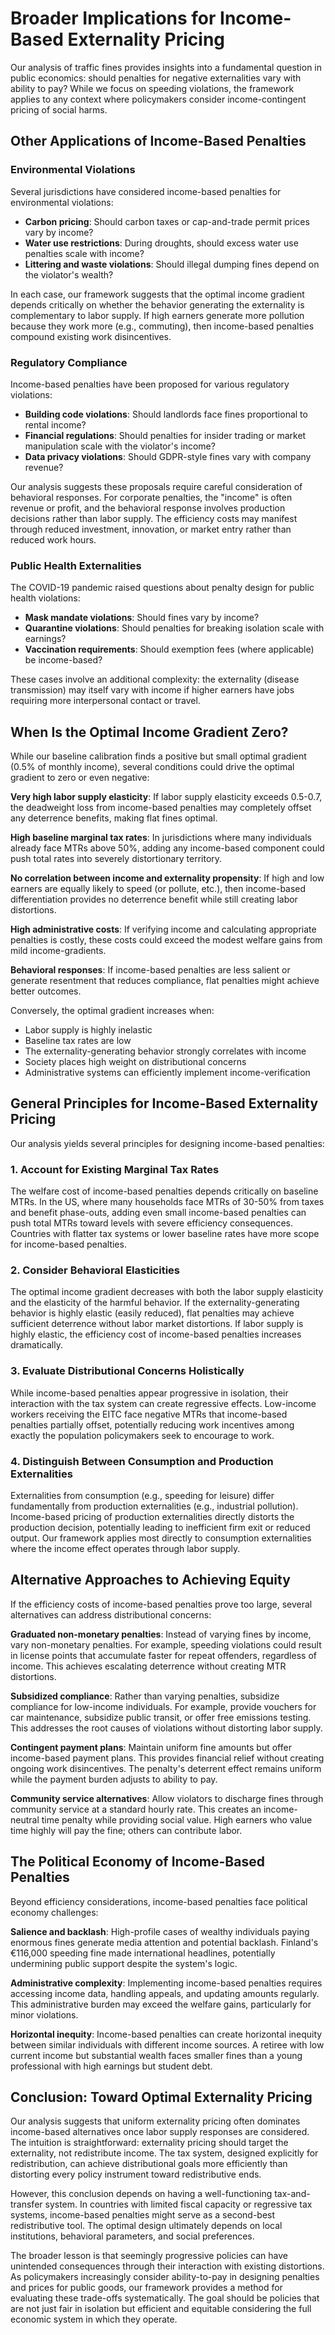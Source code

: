 # Broader Implications for Income-Based Externality Pricing

Our analysis of traffic fines provides insights into a fundamental question in public economics: should penalties for negative externalities vary with ability to pay? While we focus on speeding violations, the framework applies to any context where policymakers consider income-contingent pricing of social harms.

## Other Applications of Income-Based Penalties

### Environmental Violations
Several jurisdictions have considered income-based penalties for environmental violations:
- **Carbon pricing**: Should carbon taxes or cap-and-trade permit prices vary by income?
- **Water use restrictions**: During droughts, should excess water use penalties scale with income?
- **Littering and waste violations**: Should illegal dumping fines depend on the violator's wealth?

In each case, our framework suggests that the optimal income gradient depends critically on whether the behavior generating the externality is complementary to labor supply. If high earners generate more pollution because they work more (e.g., commuting), then income-based penalties compound existing work disincentives.

### Regulatory Compliance
Income-based penalties have been proposed for various regulatory violations:
- **Building code violations**: Should landlords face fines proportional to rental income?
- **Financial regulations**: Should penalties for insider trading or market manipulation scale with the violator's income?
- **Data privacy violations**: Should GDPR-style fines vary with company revenue?

Our analysis suggests these proposals require careful consideration of behavioral responses. For corporate penalties, the "income" is often revenue or profit, and the behavioral response involves production decisions rather than labor supply. The efficiency costs may manifest through reduced investment, innovation, or market entry rather than reduced work hours.

### Public Health Externalities
The COVID-19 pandemic raised questions about penalty design for public health violations:
- **Mask mandate violations**: Should fines vary by income?
- **Quarantine violations**: Should penalties for breaking isolation scale with earnings?
- **Vaccination requirements**: Should exemption fees (where applicable) be income-based?

These cases involve an additional complexity: the externality (disease transmission) may itself vary with income if higher earners have jobs requiring more interpersonal contact or travel.

## When Is the Optimal Income Gradient Zero?

While our baseline calibration finds a positive but small optimal gradient (0.5% of monthly income), several conditions could drive the optimal gradient to zero or even negative:

**Very high labor supply elasticity**: If labor supply elasticity exceeds 0.5-0.7, the deadweight loss from income-based penalties may completely offset any deterrence benefits, making flat fines optimal.

**High baseline marginal tax rates**: In jurisdictions where many individuals already face MTRs above 50%, adding any income-based component could push total rates into severely distortionary territory.

**No correlation between income and externality propensity**: If high and low earners are equally likely to speed (or pollute, etc.), then income-based differentiation provides no deterrence benefit while still creating labor distortions.

**High administrative costs**: If verifying income and calculating appropriate penalties is costly, these costs could exceed the modest welfare gains from mild income-gradients.

**Behavioral responses**: If income-based penalties are less salient or generate resentment that reduces compliance, flat penalties might achieve better outcomes.

Conversely, the optimal gradient increases when:
- Labor supply is highly inelastic
- Baseline tax rates are low
- The externality-generating behavior strongly correlates with income
- Society places high weight on distributional concerns
- Administrative systems can efficiently implement income-verification

## General Principles for Income-Based Externality Pricing

Our analysis yields several principles for designing income-based penalties:

### 1. Account for Existing Marginal Tax Rates
The welfare cost of income-based penalties depends critically on baseline MTRs. In the US, where many households face MTRs of 30-50% from taxes and benefit phase-outs, adding even small income-based penalties can push total MTRs toward levels with severe efficiency consequences. Countries with flatter tax systems or lower baseline rates have more scope for income-based penalties.

### 2. Consider Behavioral Elasticities
The optimal income gradient decreases with both the labor supply elasticity and the elasticity of the harmful behavior. If the externality-generating behavior is highly elastic (easily reduced), flat penalties may achieve sufficient deterrence without labor market distortions. If labor supply is highly elastic, the efficiency cost of income-based penalties increases dramatically.

### 3. Evaluate Distributional Concerns Holistically
While income-based penalties appear progressive in isolation, their interaction with the tax system can create regressive effects. Low-income workers receiving the EITC face negative MTRs that income-based penalties partially offset, potentially reducing work incentives among exactly the population policymakers seek to encourage to work.

### 4. Distinguish Between Consumption and Production Externalities
Externalities from consumption (e.g., speeding for leisure) differ fundamentally from production externalities (e.g., industrial pollution). Income-based pricing of production externalities directly distorts the production decision, potentially leading to inefficient firm exit or reduced output. Our framework applies most directly to consumption externalities where the income effect operates through labor supply.

## Alternative Approaches to Achieving Equity

If the efficiency costs of income-based penalties prove too large, several alternatives can address distributional concerns:

**Graduated non-monetary penalties**: Instead of varying fines by income, vary non-monetary penalties. For example, speeding violations could result in license points that accumulate faster for repeat offenders, regardless of income. This achieves escalating deterrence without creating MTR distortions.

**Subsidized compliance**: Rather than varying penalties, subsidize compliance for low-income individuals. For example, provide vouchers for car maintenance, subsidize public transit, or offer free emissions testing. This addresses the root causes of violations without distorting labor supply.

**Contingent payment plans**: Maintain uniform fine amounts but offer income-based payment plans. This provides financial relief without creating ongoing work disincentives. The penalty's deterrent effect remains uniform while the payment burden adjusts to ability to pay.

**Community service alternatives**: Allow violators to discharge fines through community service at a standard hourly rate. This creates an income-neutral time penalty while providing social value. High earners who value time highly will pay the fine; others can contribute labor.

## The Political Economy of Income-Based Penalties

Beyond efficiency considerations, income-based penalties face political economy challenges:

**Salience and backlash**: High-profile cases of wealthy individuals paying enormous fines generate media attention and potential backlash. Finland's €116,000 speeding fine made international headlines, potentially undermining public support despite the system's logic.

**Administrative complexity**: Implementing income-based penalties requires accessing income data, handling appeals, and updating amounts regularly. This administrative burden may exceed the welfare gains, particularly for minor violations.

**Horizontal inequity**: Income-based penalties can create horizontal inequity between similar individuals with different income sources. A retiree with low current income but substantial wealth faces smaller fines than a young professional with high earnings but student debt.

## Conclusion: Toward Optimal Externality Pricing

Our analysis suggests that uniform externality pricing often dominates income-based alternatives once labor supply responses are considered. The intuition is straightforward: externality pricing should target the externality, not redistribute income. The tax system, designed explicitly for redistribution, can achieve distributional goals more efficiently than distorting every policy instrument toward redistributive ends.

However, this conclusion depends on having a well-functioning tax-and-transfer system. In countries with limited fiscal capacity or regressive tax systems, income-based penalties might serve as a second-best redistributive tool. The optimal design ultimately depends on local institutions, behavioral parameters, and social preferences.

The broader lesson is that seemingly progressive policies can have unintended consequences through their interaction with existing distortions. As policymakers increasingly consider ability-to-pay in designing penalties and prices for public goods, our framework provides a method for evaluating these trade-offs systematically. The goal should be policies that are not just fair in isolation but efficient and equitable considering the full economic system in which they operate.